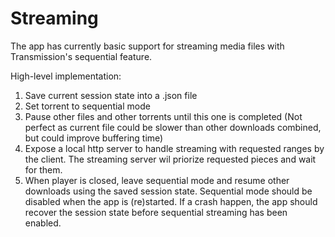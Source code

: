 # Streaming

The app has currently basic support for streaming media files with Transmission's sequential feature.

High-level implementation:

1. Save current session state into a .json file
2. Set torrent to sequential mode
3. Pause other files and other torrents until this one is completed
   (Not perfect as current file could be slower than other downloads combined, but could improve buffering time)
4. Expose a local http server to handle streaming with requested ranges by the client. The streaming server wil priorize requested pieces and wait for them.
5. When player is closed, leave sequential mode and resume other downloads using the saved session state.
   Sequential mode should be disabled when the app is (re)started. If a crash happen, the app should
   recover the session state before sequential streaming has been enabled.
